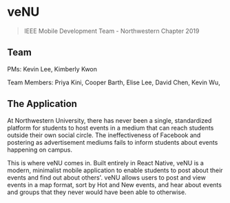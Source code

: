 # veNU
> IEEE Mobile Development Team - Northwestern Chapter 2019

## Team
PMs: 
Kevin Lee,
Kimberly Kwon

Team Members: 
Priya Kini,
Cooper Barth,
Elise Lee,
David Chen,
Kevin Wu,

## The Application
At Northwestern University, there has never been a single, standardized platform for students to host events in a medium that can reach students outside their own social circle. The ineffectiveness of Facebook and postering as advertisement mediums fails to inform students about events happening on campus. 

This is where veNU comes in. Built entirely in React Native, veNU is a modern, minimalist mobile application to enable students to post about their events and find out about others'. veNU allows users to post and view events in a map format, sort by Hot and New events, and hear about events and groups that they never would have been able to otherwise.
